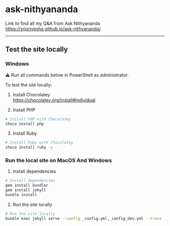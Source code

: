 # ask-nithyananda

Link to find all my Q&A from Ask Nithyananda
https://sripriyesha.github.io/ask-nithyananda/

---

## Test the site locally

### Windows

⚠️ Run all commands below in PowerShell as administrator.

To test the site locally:

1. Install Chocolatey  
   https://chocolatey.org/install#individual

2. Install PHP

```bash
# Install PHP with Chocolatey
choco install php
```

3. Install Ruby

```bash
# Install Ruby with Chocolatey
choco install ruby -y
```

### Run the local site on MacOS And Windows

1. Install dependencies

```bash
# Install dependencies
gem install bundler
gem install jekyll
bundle install
```

2. Run the site locally

```bash
# Run the site locally
bundle exec jekyll serve --config _config.yml,_config_dev.yml --trace
```
